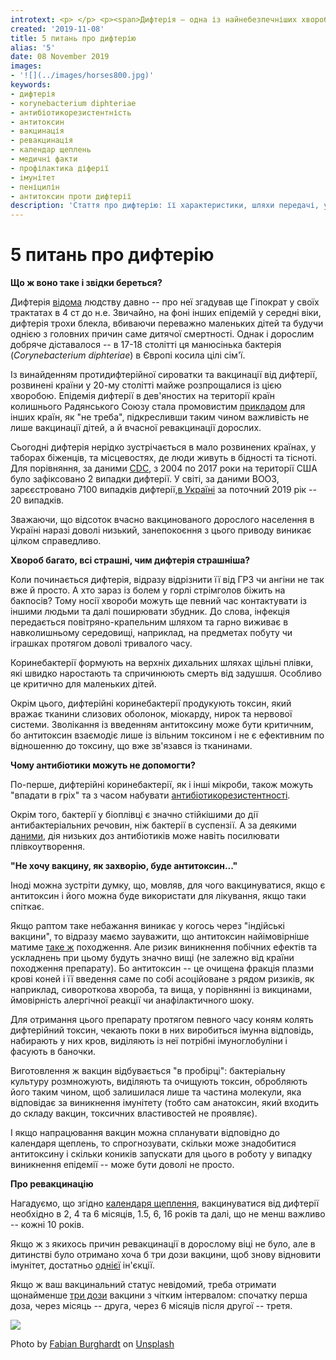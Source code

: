 ```yaml
---
introtext: <p> </p> <p><span>Дифтерія – одна із найнебезпечніших хвороб, яка нікуди не дівається і продовжує забирати людські життя. У чому її підступність, чому антитоксин – не найліпша опція у порівнянні з вакциною, та що робити, якщо пропущено ревакцинацію? </span></p>
created: '2019-11-08'
title: 5 питань про дифтерію
alias: '5'
date: 08 November 2019
images:
- '![](../images/horses800.jpg)'
keywords:
- дифтерія
- кorynebacterium diphteriae
- антибіотикорезистентність
- антитоксин
- вакцинація
- ревакцинація
- календар щеплень
- медичні факти
- профілактика діферії
- імунітет
- пеніцилін
- антитоксин проти дифтерії
description: 'Стаття про дифтерію: її характеристики, шляхи передачі, ускладнення через токсин, роль вакцин та антитоксину, чому антибіотики іноді неефективні, та рекомендації з ревакцинації.'
---
```


# 5 питань про дифтерію

**Що ж воно таке і звідки береться?**

Дифтерія [відома](https://journals.lww.com/academicmedicine/Fulltext/2000/04000/Horses_and_the_Diphtheria_Antitoxin.22.aspx) людству давно -- про неї згадував ще Гіпократ у своїх трактатах в 4 ст до н.е. Звичайно, на фоні інших епідемій у середні віки, дифтерія трохи блекла, вбиваючи переважно маленьких дітей та будучи однією з головних причин саме дитячої смертності. Однак і дорослим добряче діставалося -- в 17-18 столітті ця манюсінька бактерія (*Corynebacterium diphteriae*) в Європі косила цілі сім'ї.

Із винайденням протидифтерійної сироватки та вакцинації від дифтерії, розвинені країни у 20-му столітті майже розпрощалися із цією хворобою. Епідемія дифтерії в дев'яностих на території країн колишнього Радянського Союзу стала промовистим [прикладом](https://wwwnc.cdc.gov/eid/article/4/4/98-0404_article) для інших країн, як "не треба", підкресливши таким чином важливість не лише вакцинації дітей, а й вчасної ревакцинації дорослих.

Сьогодні дифтерія нерідко зустрічається в мало розвинених країнах, у таборах біженців, та місцевостях, де люди живуть в бідності та тісноті. Для порівняння, за даними [CDC](https://www.cdc.gov/diphtheria/clinicians.html), з 2004 по 2017 роки на території США було зафіксовано 2 випадки дифтерії. У світі, за даними ВООЗ, зарєєстровано 7100 випадків дифтерії,[в Україні](https://moz.gov.ua/article/news/difterija-v-chomu-nebezpeka-i-jak-zahistiti-sebe) за поточний 2019 рік -- 20 випадків.

Зважаючи, що відсоток вчасно вакцинованого дорослого населення в Україні наразі доволі низький, занепокоєння з цього приводу виникає цілком справедливо.

**Хвороб багато, всі страшні, чим дифтерія страшніша?**

Коли починається дифтерія, відразу відрізнити її від ГРЗ чи ангіни не так вже й просто. А хто зараз із болем у горлі стрімголов біжить на бакпосів? Тому носії хвороби можуть ще певний час контактувати із іншими людьми та далі поширювати збудник. До слова, інфекція передається повітряно-крапельним шляхом та гарно виживає в навколишньому середовищі, наприклад, на предметах побуту чи іграшках протягом доволі тривалого часу.

Коринебактерії формують на верхніх дихальних шляхах щільні плівки, які швидко наростають та спричинюють смерть від задушшя. Особливо це критично для маленьких дітей.

Окрім цього, дифтерійні коринебактерії продукують токсин, який вражає тканини слизових оболонок, міокарду, нирок та нервової системи. Зволікання із введенням антитоксину може бути критичним, бо антитоксин взаємодіє лише із вільним токсином і не є ефективним по відношенню до токсину, що вже зв'язався із тканинами.

**Чому антибіотики можуть не допомогти?**

По-перше, дифтерійні коринебактерії, як і інші мікроби, також можуть "впадати в гріх" та з часом набувати [антибіотикорезистентності](https://www.ncbi.nlm.nih.gov/pubmed/27585941).

Окрім того, бактерії у біоплівці є значно стійкішими до дії антибактеріальних речовин, ніж бактерії в суспензії. А за деякими [даними](https://www.ncbi.nlm.nih.gov/pubmed/23449875), дія низьких доз антибіотиків може навіть посилювати плівкоутворення.

**"Не хочу вакцину, як захворію, буде антитоксин..."**

Іноді можна зустріти думку, що, мовляв, для чого вакцинуватися, якщо є антитоксин і його можна буде використати для лікування, якщо таки спіткає.

Якщо раптом таке небажання виникає у когось через "індійські вакцини", то відразу маємо зауважити, що антитоксин найімовірніше матиме [таке ж](https://moz.gov.ua/uploads/0/4620-dn_20180410_640_dod_instr.pdf) походження. Але ризик виникнення побічних ефектів та ускладнень при цьому будуть значно вищі (не залежно від країни походження препарату). Бо антитоксин -- це очищена фракція плазми крові коней і її введення саме по собі асоційоване з рядом ризиків, як наприклад, сивороткова хвороба, та вища, у порівнянні із викцинами, ймовірність алергічної реакції чи анафілактичного шоку.

Для отримання цього препарату протягом певного часу коням колять дифтерійний токсин, чекають поки в них виробиться імунна відповідь, набирають у них кров, виділяють із неї потрібні імуноглобуліни і фасують в баночки.

Виготовлення ж вакцин відбувається "в пробірці": бактеріальну культуру розмножують, виділяють та очищують токсин, обробляють його таким чином, щоб залишилася лише та частина молекули, яка відповідає за виникнення імунітету (тобто сам анатоксин, який входить до складу вакцин, токсичних властивостей не проявляє).

І якщо напрацювання вакцин можна спланувати відповідно до календаря щеплень, то спрогнозувати, скільки може знадобитися антитоксину і скільки коників запускати для цього в роботу у випадку виникнення епідемії -- може бути доволі не просто.

**Про ревакцинацію**

Нагадуємо, що згідно [календаря щеплення](https://moz.gov.ua/article/news/v-ukraini-onovleno-nacionalnij-kalendar-profilaktichnih-scheplen2018), вакцинуватися від дифтерії необхідно в 2, 4 та 6 місяців, 1.5, 6, 16 років та далі, що не менш важливо -- кожні 10 років.

Якщо ж з якихось причин ревакцинації в дорослому віці не було, але в дитинстві було отримано хоча б три дози вакцини, щоб знову відновити імунітет, достатньо [однієї](https://apps.who.int/iris/bitstream/handle/10665/258681/WER9231.pdf;jsessionid=FA514ABE95A304BEB256B3073B1494FD?sequence=1&fbclid=IwAR1LePLTD_uT8CSP0hDUT3SKmDL5qgYk_PkWw_77PzPlHEZeUaIx3Gjg0x4) ін'єкції.

Якщо ж ваш вакцинальний статус невідомий, треба отримати щонайменше [три дози](https://moz.gov.ua/article/immunization/vakcinacija-doroslih-scho-pereviriti-koli-jdete-vakcinuvatis-vid-difterii-i-pravcja) вакцини з чітким інтервалом: спочатку перша доза, через місяць -- друга, через 6 місяців після другої -- третя.

![](../images/horses800.jpg)

Photo by [Fabian Burghardt](https://unsplash.com/@fabuchao?utm_source=unsplash&utm_medium=referral&utm_content=creditCopyText) on [Unsplash](https://unsplash.com/s/photos/horses?utm_source=unsplash&utm_medium=referral&utm_content=creditCopyText)


